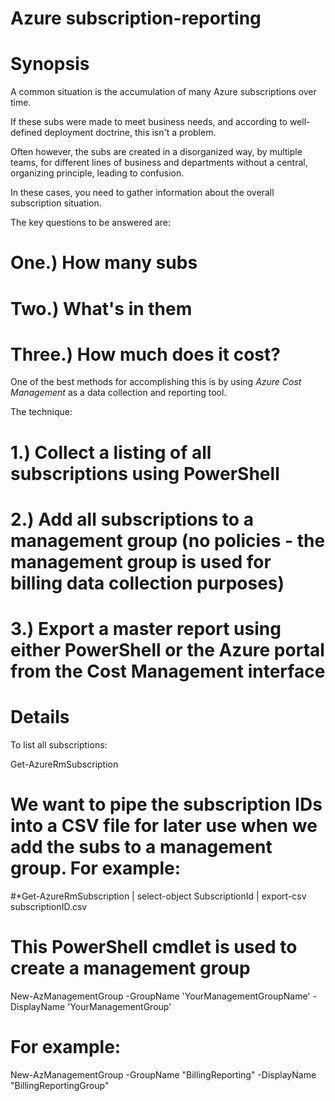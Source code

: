 # Azure subscription-reporting

# Synopsis

A common situation is the accumulation of many Azure subscriptions over time. 

If these subs were made to meet business needs, and according to well-defined deployment doctrine, this isn't a problem. 

Often however, the subs are created in a disorganized way, by multiple teams, for different lines of business and departments without a central, organizing principle, leading to confusion.

In these cases, you need to gather information about the overall subscription situation. 

The key questions to be answered are: 

# One.) How many subs 

# Two.) What's in them

# Three.) How much does it cost?

One of the best methods for accomplishing this is by using *Azure Cost Management* as a data collection and reporting tool.



The technique:

# 1.) Collect a listing of all subscriptions using PowerShell

# 2.) Add all subscriptions to a management group (no policies - the management group is used for billing data collection purposes)

# 3.) Export a master report using either PowerShell or the Azure portal from the Cost Management interface

#

# Details

To list all subscriptions:

Get-AzureRmSubscription 

# We want to pipe the subscription IDs into a CSV file for later use when we add the subs to a management group. For example:

#*Get-AzureRmSubscription | select-object SubscriptionId | export-csv subscriptionID.csv

# This PowerShell cmdlet is used to create a management group

New-AzManagementGroup -GroupName 'YourManagementGroupName' -DisplayName 'YourManagementGroup'

# For example:

New-AzManagementGroup -GroupName "BillingReporting" -DisplayName "BillingReportingGroup"

# 
